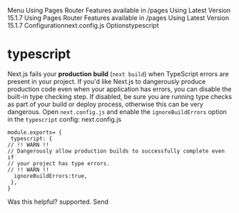 Menu
Using Pages Router
Features available in /pages
Using Latest Version
15.1.7
Using Pages Router
Features available in /pages
Using Latest Version
15.1.7
Configurationnext.config.js Optionstypescript
# typescript
Next.js fails your **production build** (`next build`) when TypeScript errors are present in your project.
If you'd like Next.js to dangerously produce production code even when your application has errors, you can disable the built-in type checking step.
If disabled, be sure you are running type checks as part of your build or deploy process, otherwise this can be very dangerous.
Open `next.config.js` and enable the `ignoreBuildErrors` option in the `typescript` config:
next.config.js
```
module.exports= {
 typescript: {
// !! WARN !!
// Dangerously allow production builds to successfully complete even if
// your project has type errors.
// !! WARN !!
  ignoreBuildErrors:true,
 },
}
```

Was this helpful?
supported.
Send
